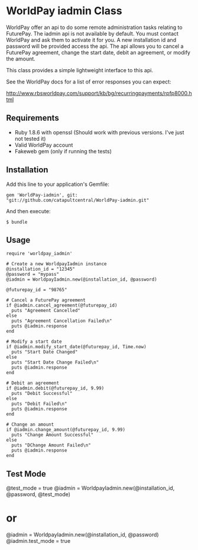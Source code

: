 WorldPay iadmin Class
=====================

WorldPay offer an api to do some remote administration tasks relating to FuturePay. The iadmin
api is not available by default. You must contact WorldPay and ask them to activate it for you. A
new installation id and password will be provided access the api. The api allows you to cancel a
FuturePay agreement, change the start date, debit an agreement, or modify the amount.

This class provides a simple lightweight interface to this api.

See the WorldPay docs for a list of error responses you can expect:

http://www.rbsworldpay.com/support/kb/bg/recurringpayments/rpfp8000.html

Requirements
------------

* Ruby 1.8.6 with openssl (Should work with previous versions. I've just not tested it)
* Valid WorldPay account
* Fakeweb gem (only if running the tests)

Installation
------------

Add this line to your application's Gemfile:

    gem 'WorldPay-iadmin', git: "git://github.com/catapultcentral/WorldPay-iadmin.git"

And then execute:

    $ bundle

Usage
-----

	require 'worldpay_iadmin'

	# Create a new WorldpayIadmin instance
	@installation_id = "12345"
	@password = "mypass"
	@iadmin = WorldpayIadmin.new(@installation_id, @password)
	
	@futurepay_id = "98765"
	
	# Cancel a FuturePay agreement
	if @iadmin.cancel_agreement(@futurepay_id)
	  puts "Agreement Cancelled"
	else
	  puts "Agreement Cancellation Failed\n"
	  puts @iadmin.response
	end
	
	# Modify a start date
	if @iadmin.modify_start_date(@futurepay_id, Time.now)
	  puts "Start Date Changed"
	else
	  puts "Start Date Change Failed\n"
	  puts @iadmin.response
	end
	
	# Debit an agreement
	if @iadmin.debit(@futurepay_id, 9.99)
	  puts "Debit Successful"
	else
	  puts "Debit Failed\n"
	  puts @iadmin.response
	end
	
	# Change an amount
	if @iadmin.change_amount(@futurepay_id, 9.99)
	  puts "Change Amount Successful"
	else
      puts "DChange Amount Failed\n"
      puts @iadmin.response
    end

Test Mode
---------

  @test_mode = true
  @iadmin = WorldpayIadmin.new(@installation_id, @password, @test_mode)
  
  # or
  
  @iadmin = WorldpayIadmin.new(@installation_id, @password)
  @iadmin.test_mode = true



